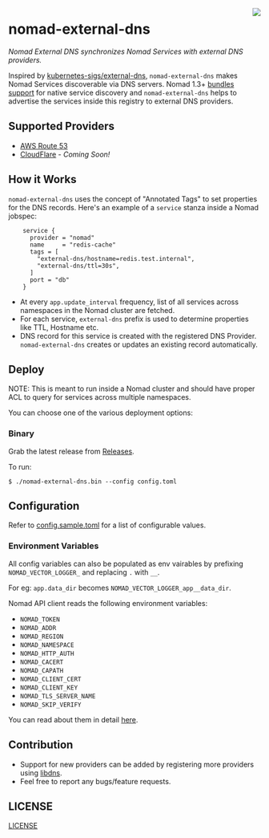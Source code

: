 <a href="https://zerodha.tech"><img src="https://zerodha.tech/static/images/github-badge.svg" align="right" /></a>

# nomad-external-dns

_Nomad External DNS synchronizes Nomad Services with external DNS providers._

Inspired by [kubernetes-sigs/external-dns](https://github.com/kubernetes-sigs/external-dns), `nomad-external-dns` makes Nomad Services discoverable via DNS servers.
Nomad 1.3+ [bundles support](https://www.hashicorp.com/blog/nomad-1-3-adds-native-service-discovery-and-edge-workload-support) for native service discovery and `nomad-external-dns` helps to advertise the services inside this registry to external DNS providers.

## Supported Providers

* [AWS Route 53](https://aws.amazon.com/route53/)
* [CloudFlare](https://www.cloudflare.com/dns) - _Coming Soon!_

## How it Works

`nomad-external-dns` uses the concept of "Annotated Tags" to set properties for the DNS records. Here's an example of a `service` stanza inside a Nomad jobspec:

```hcl
    service {
      provider = "nomad"
      name     = "redis-cache"
      tags = [
        "external-dns/hostname=redis.test.internal",
        "external-dns/ttl=30s",
      ]
      port = "db"
    }
```

- At every `app.update_interval` frequency, list of all services across namespaces in the Nomad cluster are fetched.
- For each service, `external-dns` prefix is used to determine properties like TTL, Hostname etc.
- DNS record for this service is created with the registered DNS Provider. `nomad-external-dns` creates or updates an existing record automatically.

## Deploy

NOTE: This is meant to run inside a Nomad cluster and should have proper ACL to query for services across multiple namespaces.

You can choose one of the various deployment options:

### Binary

Grab the latest release from [Releases](https://github.com/mr-karan/nomad-external-dns/releases).

To run:

```
$ ./nomad-external-dns.bin --config config.toml
```


## Configuration

Refer to [config.sample.toml](./config.sample.toml) for a list of configurable values.

### Environment Variables

All config variables can also be populated as env vairables by prefixing `NOMAD_VECTOR_LOGGER_` and replacing `.` with `__`.

For eg: `app.data_dir` becomes `NOMAD_VECTOR_LOGGER_app__data_dir`.

Nomad API client reads the following environment variables:

- `NOMAD_TOKEN`
- `NOMAD_ADDR`
- `NOMAD_REGION`
- `NOMAD_NAMESPACE`
- `NOMAD_HTTP_AUTH`
- `NOMAD_CACERT`
- `NOMAD_CAPATH`
- `NOMAD_CLIENT_CERT`
- `NOMAD_CLIENT_KEY`
- `NOMAD_TLS_SERVER_NAME`
- `NOMAD_SKIP_VERIFY`

You can read about them in detail [here](https://www.nomadproject.io/docs/runtime/environment).

## Contribution

- Support for new providers can be added by registering more providers using [libdns](https://github.com/libdns/libdns).
- Feel free to report any bugs/feature requests.

## LICENSE

[LICENSE](./LICENSE)
